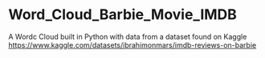 # Word_Cloud_Barbie_Movie_IMDB

A Wordc Cloud built in Python with data from a dataset found on Kaggle https://www.kaggle.com/datasets/ibrahimonmars/imdb-reviews-on-barbie
